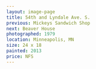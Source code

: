 ```yaml
---
layout: image-page
title: 54th and Lyndale Ave. S.
previous: Mickeys Sandwich Shop
next: Beaver House
photographed: 1979
location: Minneapolis, MN 
size: 24 x 18
painted: 2013
price: NFS
---
```

